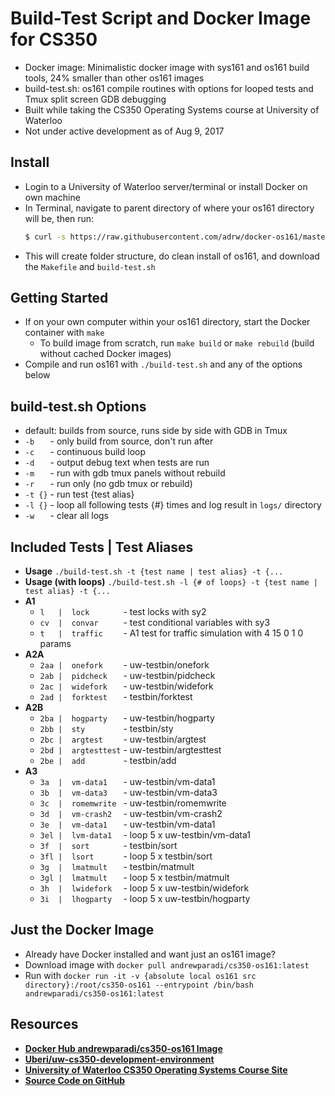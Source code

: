 Build-Test Script and Docker Image for CS350
===
- Docker image: Minimalistic docker image with sys161 and os161 build tools, 24% smaller than other os161 images
- build-test.sh: os161 compile routines with options for looped tests and Tmux split screen GDB debugging
- Built while taking the CS350 Operating Systems course at University of Waterloo
- Not under active development as of Aug 9, 2017

Install
---
- Login to a University of Waterloo server/terminal or install Docker on own machine
- In Terminal, navigate to parent directory of where your os161 directory will be, then run:
  ```bash
  $ curl -s https://raw.githubusercontent.com/adrw/docker-os161/master/bootstrap.sh | bash -s
  ```
- This will create folder structure, do clean install of os161, and download the `Makefile` and `build-test.sh`

Getting Started
---
- If on your own computer within your os161 directory, start the Docker container with `make`
  - To build image from scratch, run `make build` or `make rebuild` (build without cached Docker images)
- Compile and run os161 with `./build-test.sh` and any of the options below

build-test.sh Options
---
- default: builds from source, runs side by side with GDB in Tmux
- `-b   ` - only build from source, don't run after
- `-c   ` - continuous build loop
- `-d   ` - output debug text when tests are run
- `-m   ` - run with gdb tmux panels without rebuild
- `-r   ` - run only (no gdb tmux or rebuild)
- `-t {}` - run test {test alias}
- `-l {}` - loop all following tests {#} times and log result in `logs/` directory
- `-w   ` - clear all logs

Included Tests | Test Aliases
---
- **Usage** `./build-test.sh -t {test name | test alias} -t {...`
- **Usage (with loops)** `./build-test.sh -l {# of loops} -t {test name | test alias} -t {...`
- **A1**
  - `l   |  lock       `   - test locks with sy2
  - `cv  |  convar     `  - test conditional variables with sy3
  - `t   |  traffic    `   - A1 test for traffic simulation with 4 15 0 1 0 params
- **A2A**
  - `2aa |  onefork    ` - uw-testbin/onefork
  - `2ab |  pidcheck   ` - uw-testbin/pidcheck
  - `2ac |  widefork   ` - uw-testbin/widefork
  - `2ad |  forktest   ` - testbin/forktest
- **A2B**
  - `2ba |  hogparty   ` - uw-testbin/hogparty
  - `2bb |  sty        ` - testbin/sty
  - `2bc |  argtest    ` - uw-testbin/argtest
  - `2bd |  argtesttest` - uw-testbin/argtesttest
  - `2be |  add        ` - testbin/add
- **A3**
  - `3a  |  vm-data1   `  - uw-testbin/vm-data1
  - `3b  |  vm-data3   `  - uw-testbin/vm-data3
  - `3c  |  romemwrite `  - uw-testbin/romemwrite
  - `3d  |  vm-crash2  `  - uw-testbin/vm-crash2
  - `3e  |  vm-data1   `  - uw-testbin/vm-data1
  - `3el |  lvm-data1  ` - loop 5 x uw-testbin/vm-data1
  - `3f  |  sort       `  - testbin/sort
  - `3fl |  lsort      ` - loop 5 x testbin/sort
  - `3g  |  lmatmult   `  - testbin/matmult
  - `3gl |  lmatmult   ` - loop 5 x testbin/matmult
  - `3h  |  lwidefork  `  - loop 5 x uw-testbin/widefork
  - `3i  |  lhogparty  `  - loop 5 x uw-testbin/hogparty

Just the Docker Image
---
- Already have Docker installed and want just an os161 image?
- Download image with `docker pull andrewparadi/cs350-os161:latest`
- Run with `docker run -it -v {absolute local os161 src directory}:/root/cs350-os161 --entrypoint /bin/bash andrewparadi/cs350-os161:latest`

Resources
---
- [**Docker Hub andrewparadi/cs350-os161 Image**](https://hub.docker.com/r/andrewparadi/cs350-os161/)
- [**Uberi/uw-cs350-development-environment**](https://github.com/Uberi/uw-cs350-development-environment)
- [**University of Waterloo CS350 Operating Systems Course Site**](https://www.student.cs.uwaterloo.ca/~cs350/)
- [**Source Code on GitHub**](https://github.com/andrewparadi/docker-os161)
